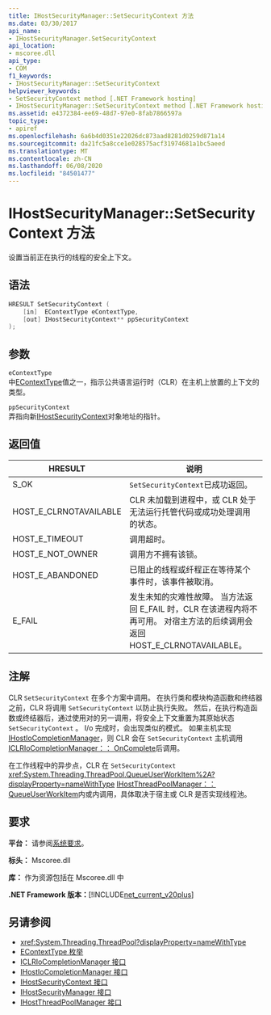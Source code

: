 ```yaml
---
title: IHostSecurityManager::SetSecurityContext 方法
ms.date: 03/30/2017
api_name:
- IHostSecurityManager.SetSecurityContext
api_location:
- mscoree.dll
api_type:
- COM
f1_keywords:
- IHostSecurityManager::SetSecurityContext
helpviewer_keywords:
- SetSecurityContext method [.NET Framework hosting]
- IHostSecurityManager::SetSecurityContext method [.NET Framework hosting]
ms.assetid: e4372384-ee69-48d7-97e0-8fab7866597a
topic_type:
- apiref
ms.openlocfilehash: 6a6b4d0351e22026dc873aad8281d0259d871a14
ms.sourcegitcommit: da21fc5a8cce1e028575acf31974681a1bc5aeed
ms.translationtype: MT
ms.contentlocale: zh-CN
ms.lasthandoff: 06/08/2020
ms.locfileid: "84501477"
---
```

# <a name="ihostsecuritymanagersetsecuritycontext-method"></a>IHostSecurityManager::SetSecurityContext 方法
设置当前正在执行的线程的安全上下文。  
  
## <a name="syntax"></a>语法  
  
```cpp  
HRESULT SetSecurityContext (  
    [in]  EContextType eContextType,  
    [out] IHostSecurityContext** ppSecurityContext  
);  
```  
  
## <a name="parameters"></a>参数  
 `eContextType`  
 中[EContextType](econtexttype-enumeration.md)值之一，指示公共语言运行时（CLR）在主机上放置的上下文的类型。  
  
 `ppSecurityContext`  
 弄指向新[IHostSecurityContext](ihostsecuritycontext-interface.md)对象地址的指针。  
  
## <a name="return-value"></a>返回值  
  
|HRESULT|说明|  
|-------------|-----------------|  
|S_OK|`SetSecurityContext`已成功返回。|  
|HOST_E_CLRNOTAVAILABLE|CLR 未加载到进程中，或 CLR 处于无法运行托管代码或成功处理调用的状态。|  
|HOST_E_TIMEOUT|调用超时。|  
|HOST_E_NOT_OWNER|调用方不拥有该锁。|  
|HOST_E_ABANDONED|已阻止的线程或纤程正在等待某个事件时，该事件被取消。|  
|E_FAIL|发生未知的灾难性故障。 当方法返回 E_FAIL 时，CLR 在该进程内将不再可用。 对宿主方法的后续调用会返回 HOST_E_CLRNOTAVAILABLE。|  
  
## <a name="remarks"></a>注解  
 CLR `SetSecurityContext` 在多个方案中调用。 在执行类和模块构造函数和终结器之前，CLR 将调用 `SetSecurityContext` 以防止执行失败。 然后，在执行构造函数或终结器后，通过使用对的另一调用，将安全上下文重置为其原始状态 `SetSecurityContext` 。 I/o 完成时，会出现类似的模式。 如果主机实现[IHostIoCompletionManager](ihostiocompletionmanager-interface.md)，则 CLR 会在 `SetSecurityContext` 主机调用[ICLRIoCompletionManager：： OnComplete](iclriocompletionmanager-oncomplete-method.md)后调用。  
  
 在工作线程中的异步点，CLR 在 `SetSecurityContext` <xref:System.Threading.ThreadPool.QueueUserWorkItem%2A?displayProperty=nameWithType> [IHostThreadPoolManager：： QueueUserWorkItem](ihostthreadpoolmanager-queueuserworkitem-method.md)内或内调用，具体取决于宿主或 CLR 是否实现线程池。  
  
## <a name="requirements"></a>要求  
 **平台：** 请参阅[系统要求](../../get-started/system-requirements.md)。  
  
 **标头：** Mscoree.dll  
  
 **库：** 作为资源包括在 Mscoree.dll 中  
  
 **.NET Framework 版本：**[!INCLUDE[net_current_v20plus](../../../../includes/net-current-v20plus-md.md)]  
  
## <a name="see-also"></a>另请参阅

- <xref:System.Threading.ThreadPool?displayProperty=nameWithType>
- [EContextType 枚举](econtexttype-enumeration.md)
- [ICLRIoCompletionManager 接口](iclriocompletionmanager-interface.md)
- [IHostIoCompletionManager 接口](ihostiocompletionmanager-interface.md)
- [IHostSecurityContext 接口](ihostsecuritycontext-interface.md)
- [IHostSecurityManager 接口](ihostsecuritymanager-interface.md)
- [IHostThreadPoolManager 接口](ihostthreadpoolmanager-interface.md)
